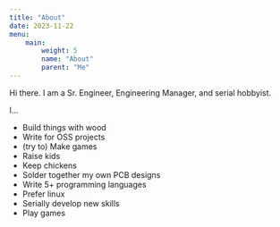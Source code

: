 ```yaml
---
title: "About"
date: 2023-11-22
menu:
    main:
        weight: 5
        name: "About"
        parent: "Me"
---
```


Hi there. I am a Sr. Engineer, Engineering Manager, and serial hobbyist.

I...

- Build things with wood
- Write for OSS projects
- (try to) Make games
- Raise kids
- Keep chickens
- Solder together my own PCB designs
- Write 5+ programming languages
- Prefer linux
- Serially develop new skills
- Play games

